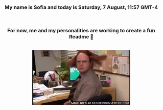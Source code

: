 


<div align="center">
<h3 >My name is Sofia and today is Saturday, 7 August, 11:57 GMT-4</h3><br>
<h3 >For now, me and my personalities are working to create a fun Readme 👋
</h3><br>
<img src='img/dwight.gif' alt='working...'/>
</div>
